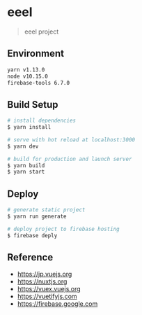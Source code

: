 # eeel

> eeel project

## Environment

```bash
yarn v1.13.0
node v10.15.0
firebase-tools 6.7.0
```

## Build Setup

``` bash
# install dependencies
$ yarn install

# serve with hot reload at localhost:3000
$ yarn dev

# build for production and launch server
$ yarn build
$ yarn start
```

## Deploy

```bash
# generate static project
$ yarn run generate

# deploy project to firebase hosting
$ firebase deply

```

## Reference
- https://jp.vuejs.org
- https://nuxtjs.org
- https://vuex.vuejs.org
- https://vuetifyjs.com
- https://firebase.google.com
